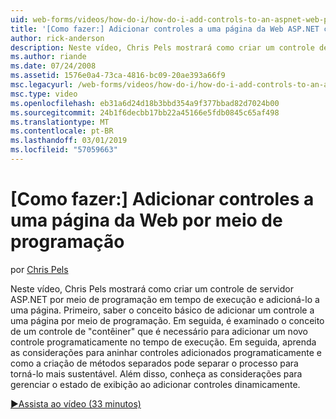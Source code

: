 ```yaml
---
uid: web-forms/videos/how-do-i/how-do-i-add-controls-to-an-aspnet-web-page-programmatically
title: '[Como fazer:] Adicionar controles a uma página da Web ASP.NET com programação | Microsoft Docs'
author: rick-anderson
description: Neste vídeo, Chris Pels mostrará como criar um controle de servidor ASP.NET por meio de programação em tempo de execução e adicioná-lo a uma página. Primeiro, Aprenda a o conceito básico...
ms.author: riande
ms.date: 07/24/2008
ms.assetid: 1576e0a4-73ca-4816-bc09-20ae393a66f9
msc.legacyurl: /web-forms/videos/how-do-i/how-do-i-add-controls-to-an-aspnet-web-page-programmatically
msc.type: video
ms.openlocfilehash: eb31a6d24d18b3bbd354a9f377bbad82d7024b00
ms.sourcegitcommit: 24b1f6decbb17bb22a45166e5fdb0845c65af498
ms.translationtype: MT
ms.contentlocale: pt-BR
ms.lasthandoff: 03/01/2019
ms.locfileid: "57059663"
---
```

<a name="how-do-i-add-controls-to-an-aspnet-web-page-programmatically"></a>[Como fazer:] Adicionar controles a uma página da Web por meio de programação
====================
por [Chris Pels](https://twitter.com/chrispels)

Neste vídeo, Chris Pels mostrará como criar um controle de servidor ASP.NET por meio de programação em tempo de execução e adicioná-lo a uma página. Primeiro, saber o conceito básico de adicionar um controle a uma página por meio de programação. Em seguida, é examinado o conceito de um controle de "contêiner" que é necessário para adicionar um novo controle programaticamente no tempo de execução. Em seguida, aprenda as considerações para aninhar controles adicionados programaticamente e como a criação de métodos separados pode separar o processo para torná-lo mais sustentável. Além disso, conheça as considerações para gerenciar o estado de exibição ao adicionar controles dinamicamente.

[&#9654;Assista ao vídeo (33 minutos)](https://channel9.msdn.com/Blogs/ASP-NET-Site-Videos/how-do-i-add-controls-to-an-aspnet-web-page-programmatically)
